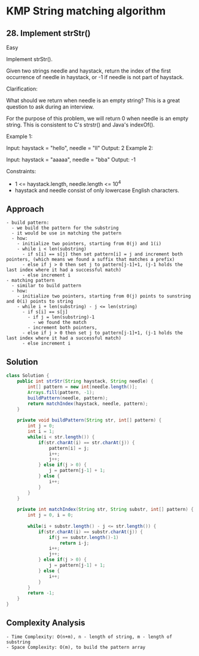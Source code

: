 # KMP String matching algorithm

## 28. Implement strStr()
Easy

Implement strStr().

Given two strings needle and haystack, return the index of the first occurrence of needle in haystack, or -1 if needle is not part of haystack.

Clarification:

What should we return when needle is an empty string? This is a great question to ask during an interview.

For the purpose of this problem, we will return 0 when needle is an empty string. This is consistent to C's strstr() and Java's indexOf().

 

Example 1:

Input: haystack = "hello", needle = "ll"
Output: 2
Example 2:

Input: haystack = "aaaaa", needle = "bba"
Output: -1
 

Constraints:

- 1 <= haystack.length, needle.length <= 10<sup>4</sup>
- haystack and needle consist of only lowercase English characters.

## Approach
```
- build pattern:
  - we build the pattern for the substring
  - it would be use in matching the pattern
  - how:
    - initialize two pointers, starting from 0(j) and 1(i)
    - while i < len(substring)
      - if s[i] == s[j] then set pattern[i] = j and increment both pointers, (which means we found a suffix that matches a prefix)
      - else if j > 0 then set j to pattern[j-1]+1, (j-1 holds the last index where it had a successful match)
      - else increment i
- matching pattern
  - similar to build pattern
  - how:
    - initialize two pointers, starting from 0(j) points to sunstring and 0(i) points to string
    - while i + len(substring) - j <= len(string)
      - if s[i] == s[j] 
        - if j = len(substring)-1
          - we found the match
        - increment both pointers,
      - else if j > 0 then set j to pattern[j-1]+1, (j-1 holds the last index where it had a successful match)
      - else increment i
```
## Solution
```java
class Solution {
    public int strStr(String haystack, String needle) {
        int[] pattern = new int[needle.length()];
        Arrays.fill(pattern, -1);
        buildPattern(needle, pattern);
        return matchIndex(haystack, needle, pattern);
    }
    
    private void buildPattern(String str, int[] pattern) {
        int j = 0;
        int i = 1;
        while(i < str.length()) {
            if(str.charAt(i) == str.charAt(j)) {
                pattern[i] = j;
                i++;
                j++;
            } else if(j > 0) {
                j = pattern[j-1] + 1;
            } else {
                i++;
            }
        }
    }
    
    private int matchIndex(String str, String substr, int[] pattern) {
        int j = 0, i = 0;
        
        while(i + substr.length() - j <= str.length()) {
            if(str.charAt(i) == substr.charAt(j)) {
                if(j == substr.length()-1)
                    return i-j;
                i++;
                j++;
            } else if(j > 0) {
                j = pattern[j-1] + 1;
            } else {
                i++;
            }
        }
        return -1;
    }
}
```
## Complexity Analysis
```
- Time Complexity: O(n+m), n - length of string, m - length of substring
- Space Complexity: O(m), to build the pattern array
```
